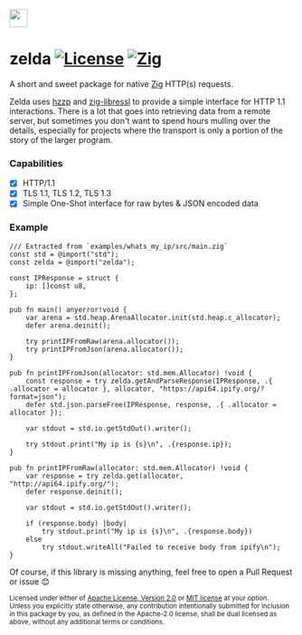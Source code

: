 <img height="32" src="https://upload.wikimedia.org/wikipedia/commons/8/86/Triforce.svg"></img>

zelda [![License](https://img.shields.io/badge/license-MIT-8FBD08.svg)](https://shields.io/) [![Zig](https://img.shields.io/badge/Made_with-Zig-F7A41D.svg)](https://shields.io/)
====
A short and sweet package for native [Zig](https://ziglang.org) HTTP(s) requests.

Zelda uses [hzzp](https://github.com/truemedian/hzzp) and [zig-libressl](https://github.com/haze/zig-libressl) to provide a simple interface for HTTP 1.1 interactions. There is a lot that goes into retrieving data from a remote server, but sometimes you don't want to spend hours mulling over the details, especially for projects where the transport is only a portion of the story of the larger program.

### Capabilities
- [x] HTTP/1.1
- [x] TLS 1.1, TLS 1.2, TLS 1.3
- [x] Simple One-Shot interface for raw bytes & JSON encoded data

### Example
```zig
/// Extracted from `examples/whats_my_ip/src/main.zig`
const std = @import("std");
const zelda = @import("zelda");

const IPResponse = struct {
    ip: []const u8,
};

pub fn main() anyerror!void {
    var arena = std.heap.ArenaAllocator.init(std.heap.c_allocator);
    defer arena.deinit();

    try printIPFromRaw(arena.allocator());
    try printIPFromJson(arena.allocator());
}

pub fn printIPFromJson(allocator: std.mem.Allocator) !void {
    const response = try zelda.getAndParseResponse(IPResponse, .{ .allocator = allocator }, allocator, "https://api64.ipify.org/?format=json");
    defer std.json.parseFree(IPResponse, response, .{ .allocator = allocator });

    var stdout = std.io.getStdOut().writer();

    try stdout.print("My ip is {s}\n", .{response.ip});
}

pub fn printIPFromRaw(allocator: std.mem.Allocator) !void {
    var response = try zelda.get(allocator, "http://api64.ipify.org/");
    defer response.deinit();

    var stdout = std.io.getStdOut().writer();

    if (response.body) |body|
        try stdout.print("My ip is {s}\n", .{response.body})
    else
        try stdout.writeAll("Failed to receive body from ipify\n");
}
```

Of course, if this library is missing anything, feel free to open a Pull Request or issue 😊

<sup>
Licensed under either of <a href="LICENSE-APACHE">Apache License, Version
2.0</a> or <a href="LICENSE-MIT">MIT license</a> at your option.
</sup>

<br/>

<sub>
Unless you explicitly state otherwise, any contribution intentionally submitted
for inclusion in this package by you, as defined in the Apache-2.0 license, shall
be dual licensed as above, without any additional terms or conditions.
</sub>
